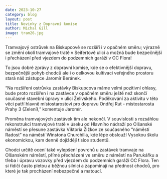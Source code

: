 ```yaml
---
date: 2023-10-27
category: blog
layout: post
title: Novinky z Dopravní komise
author: Michal Gill
image: tram26.jpg
---
```


Tramvajový ostrůvek na Biskupcově se rozšíří i v opačném směru; výrazně se změní okolí tramvajové tratě v Seifertově ulici a možná bude bezpečnější i přecházení před vjezdem do podzemních garáží v OC Flora!

To jsou dobré zprávy z dopravní komise, kde se o efektivnější dopravu, bezpečnější pohyb chodců ale i o celkovou kultivaci veřejného prostoru stará náš zástupce Jaromír Beránek.

“Na rozšíření ostrůvku zastávky Biskupcova máme velmi pozitivní ohlasy, bude proto rozšířen i na zastávce v opačném směru ještě než skončí současné stavební úpravy v ulici Želivského. Poděkování za aktivitu v této věci patří hlavně místostarostovi pro dopravu Ondřej Rut - místostarosta Prahy 3 (Zelení),” komentuje Jaromír.

Proměna tramvajových zastávek tím ale nekončí. V souvislosti s rozsáhlou rekonstrukcí tramvajové tratě v úseku od Hlavního nádraží po Olšanské náměstí se přesune zastávka Viktoria Žižkov ze současného “náměstí Radost” na náměstí Winstona Churchilla, kde lépe obslouží Vysokou školu ekonomickou, kam denně dojíždějí tisíce studentů.

Chodci určitě ocení také vylepšení povrchů u zastávek tramvaje na Olšanském náměstí, přímé přecházení ve směru z náměstí na Parukářku a třeba i úpravu vozovky před vjezdem do podzemních garáží OC Flora. Ten si řidiči často pletou a běžnou silnicí a zapomínají na přednost chodců, pro které je tak procházení nebezpečné a matoucí.


